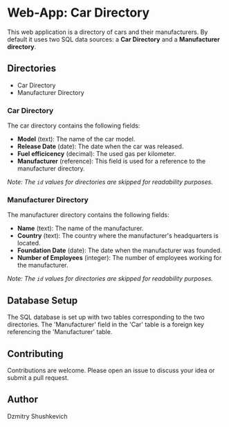 # Web-App: Car Directory

This web application is a directory of cars and their manufacturers. By default it uses two SQL data sources: a **Car Directory** and a **Manufacturer directory**.

## Directories

- Car Directory
- Manufacturer Directory

### Car Directory

The car directory contains the following fields:

- **Model** (text): The name of the car model.
- **Release Date** (date): The date when the car was released.
- **Fuel efficicency** (decimal): The used gas per kilometer.
- **Manufacturer** (reference): This field is used for a reference to the manufacturer directory.

*Note: The `id` values for directories are skipped for readability purposes.*

### Manufacturer Directory

The manufacturer directory contains the following fields:

- **Name** (text): The name of the manufacturer.
- **Country** (text): The country where the manufacturer's headquarters is located.
- **Foundation Date** (date): The date when the manufacturer was founded.
- **Number of Employees** (integer): The number of employees working for the manufacturer.

*Note: The `id` values for directories are skipped for readability purposes.*

## Database Setup

The SQL database is set up with two tables corresponding to the two directories. The 'Manufacturer' field in the 'Car' table is a foreign key referencing the 'Manufacturer' table.

## Contributing

Contributions are welcome. Please open an issue to discuss your idea or submit a pull request.

## Author

Dzmitry Shushkevich
